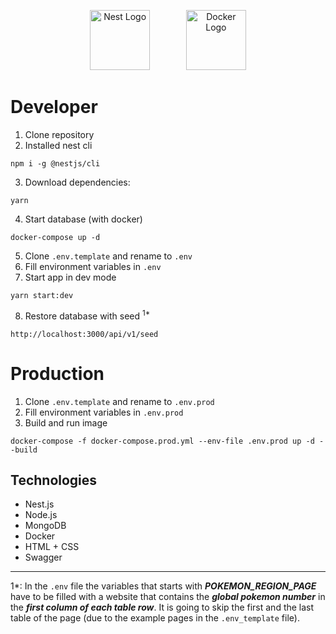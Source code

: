 <p align="center">
  <img src="https://nestjs.com/img/logo-small.svg" style='width:6rem' alt="Nest Logo" />
  &emsp;
  &emsp;
  &emsp;
  <img src="https://external-content.duckduckgo.com/iu/?u=http%3A%2F%2Flogos-download.com%2Fwp-content%2Fuploads%2F2016%2F09%2FDocker_logo.png&f=1&nofb=1&ipt=4162a311f9a5972d32f162533f73cc421d6c4f716446448d9cff4fc70cba9fbf&ipo=images" style='width:6rem' alt="Docker Logo" />
</p>

# Developer

1. Clone repository
2. Installed nest cli

```
npm i -g @nestjs/cli
```

3. Download dependencies:

```
yarn
```

4. Start database (with docker)

```
docker-compose up -d
```

5. Clone `.env.template` and rename to `.env`
6. Fill environment variables in `.env`
7. Start app in dev mode

```
yarn start:dev
```

8. Restore database with seed <sup>1*</sup>

```
http://localhost:3000/api/v1/seed
```

# Production

1. Clone `.env.template` and rename to `.env.prod`
2. Fill environment variables in `.env.prod`
3. Build and run image

```
docker-compose -f docker-compose.prod.yml --env-file .env.prod up -d --build
```

## Technologies
- Nest.js
- Node.js
- MongoDB
- Docker
- HTML + CSS
- Swagger
---
1*: In the `.env` file the variables that starts with ___POKEMON_REGION_PAGE___ have to be filled with a website that contains the ___global pokemon number___ in the ___first column of each table row___. It is going to skip the first and the last table of the page (due to the example pages in the `.env_template` file).